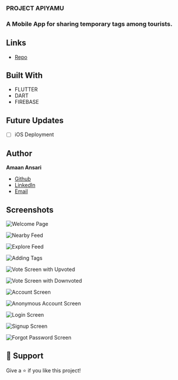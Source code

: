 ### PROJECT APIYAMU

### A Mobile App for sharing temporary tags among tourists.

## Links

- [Repo](https://github.com/amaan-0331/project_hp "PROJECT APIYAMU Repo")

## Built With

- FLUTTER
- DART
- FIREBASE

## Future Updates

- [ ] iOS Deployment

## Author

**Amaan Ansari**

- [Github](https://github.com/amaan-0331/ "Amaan Ansari")
- [LinkedIn](https://www.linkedin.com/in/amaan-ansari-0331/ "")
- [Email](mailto:masteramaan0331@gmail.com?subject=Hi "Hi!")

## Screenshots

![Welcome Page](/screenshots/1.png "Home Page")

![Nearby Feed](/screenshots/2.png "Nearby Feed")

![Explore Feed](/screenshots/3.png "Explore Feed")

![Adding Tags](/screenshots/4.png "Adding Tags")

![Vote Screen with Upvoted](/screenshots/5.png "Vote Screen with Upvoted")

![Vote Screen with Downvoted](/screenshots/6.png "Vote Screen with Downvoted")

![Account Screen](/screenshots/7.png "Account Screen")

![Anonymous Account Screen](/screenshots/8.png "Anonymous Account Screen")

![Login Screen](/screenshots/9.png "Login Screen")

![Signup Screen](/screenshots/10.png "Signup Screen")

![Forgot Password Screen](/screenshots/11.png "Forgot Password Screen")

## 🤝 Support

Give a ⭐️ if you like this project!
